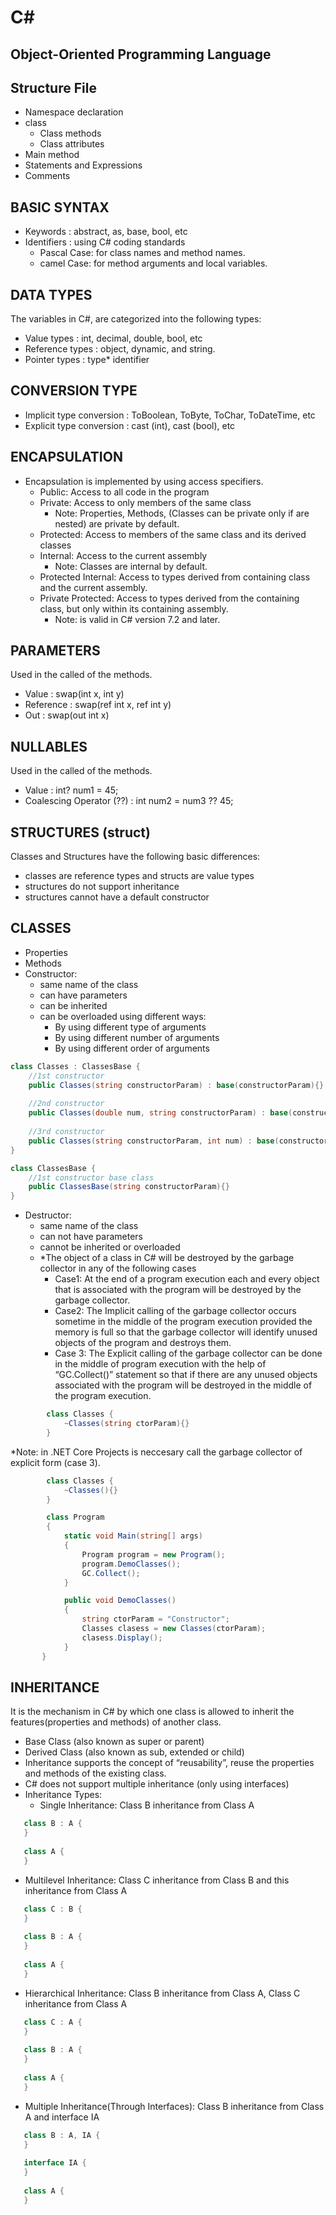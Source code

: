 # C# 
## Object-Oriented Programming Language 

## Structure File
- Namespace declaration
- class
  - Class methods
  - Class attributes
- Main method
- Statements and Expressions
- Comments

## BASIC SYNTAX
- Keywords      : abstract, as, base, bool, etc
- Identifiers   : using C# coding standards
  - Pascal Case: for class names and method names.
  - camel Case: for method arguments and local variables. 

## DATA TYPES
The variables in C#, are categorized into the following types: 
- Value types		   : int, decimal, double, bool, etc 
- Reference types  : object, dynamic, and string.
- Pointer types    : type* identifier

## CONVERSION TYPE
- Implicit type conversion		: ToBoolean, ToByte, ToChar, ToDateTime, etc 
- Explicit type conversion    : cast (int), cast (bool), etc 

## ENCAPSULATION
- Encapsulation is implemented by using access specifiers.
  - Public: Access to all code in the program
  - Private: Access to only members of the same class
    - Note: Properties, Methods, (Classes can be private only if are nested) are private by default.
  - Protected: Access to members of the same class and its derived classes
  - Internal: Access to the current assembly
    - Note: Classes are internal by default.
  - Protected Internal: Access to types derived from containing class and the current assembly.
  - Private Protected: Access to types derived from the containing class, but only within its containing assembly.
    - Note: is valid in C# version 7.2 and later.

## PARAMETERS
Used in the called of the methods.
- Value     : swap(int x, int y)
- Reference : swap(ref int x, ref int y)
- Out       : swap(out int x)

## NULLABLES
Used in the called of the methods.
- Value                     : int? num1 = 45;
- Coalescing Operator (??)  : int num2 = num3 ?? 45;

## STRUCTURES (struct)
Classes and Structures have the following basic differences: 
 - classes are reference types and structs are value types
 - structures do not support inheritance
 - structures cannot have a default constructor
 
 ## CLASSES
 
- Properties
- Methods
- Constructor: 
  - same name of the class
  - can have parameters
  - can be inherited
  - can be overloaded using different ways:
    - By using different type of arguments
    - By using different number of arguments
    - By using different order of arguments
```C#
class Classes : ClassesBase {
    //1st constructor 
    public Classes(string constructorParam) : base(constructorParam){}
    
    //2nd constructor 
    public Classes(double num, string constructorParam) : base(constructorParam){}
    
    //3rd constructor 
    public Classes(string constructorParam, int num) : base(constructorParam){}
}

class ClassesBase {
    //1st constructor base class 
    public ClassesBase(string constructorParam){}
}
```
- Destructor: 
  - same name of the class
  - can not have parameters
  - cannot be inherited or overloaded
  - *The object of a class in C# will be destroyed by the garbage collector in any of the following cases
    - Case1: At the end of a program execution each and every object that is associated with the program will be destroyed by the garbage collector.
    - Case2: The Implicit calling of the garbage collector occurs sometime in the middle of the program execution provided the memory is full so that the garbage collector will identify unused objects of the program and destroys them.
    - Case 3: The Explicit calling of the garbage collector can be done in the middle of program execution with the help of “GC.Collect()” statement so that if there are any unused objects associated with the program will be destroyed in the middle of the program execution.
    
```C#
        class Classes {
            ~Classes(string ctorParam){}
        }
```
   *Note: in .NET Core Projects is neccesary call the garbage collector of explicit form (case 3).

```C#
        class Classes {
            ~Classes(){}
        }

        class Program
        {
            static void Main(string[] args)
            {
                Program program = new Program();
                program.DemoClasses();
                GC.Collect();
            }

            public void DemoClasses()
            {
                string ctorParam = "Constructor";
                Classes clasess = new Classes(ctorParam);
                clasess.Display();
            }
       }
```

## INHERITANCE
It is the mechanism in C# by which one class is allowed to inherit the features(properties and methods) of another class.
- Base Class (also known as super or parent)
- Derived Class (also known as sub, extended or child)
- Inheritance supports the concept of “reusability”, reuse the properties and methods of the existing class.
- C# does not support multiple inheritance (only using interfaces)
- Inheritance Types:
  - Single Inheritance: Class B inheritance from Class A
```C#
   class B : A {
   }
   
   class A { 
   }
```
   - Multilevel Inheritance: Class C inheritance from Class B and this inheritance from Class A
```C#
   class C : B {
   }
   
   class B : A {
   }
   
   class A { 
   }
```
   - Hierarchical Inheritance: Class B inheritance from Class A, Class C inheritance from Class A
```C#
   class C : A {
   }
   
   class B : A {
   }
   
   class A { 
   }
```
   - Multiple Inheritance(Through Interfaces): Class B inheritance from Class A and interface IA
```C#
   class B : A, IA {
   }
   
   interface IA {
   }
   
   class A { 
   }
```
